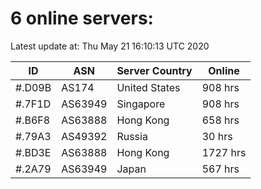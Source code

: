 # 6 online servers:

Latest update at: Thu May 21 16:10:13 UTC 2020

| ID | ASN | Server Country | Online |
| -- | --- | -------------- | ------ |
| #.D09B | AS174 | United States | 908 hrs |
| #.7F1D | AS63949 | Singapore | 908 hrs |
| #.B6F8 | AS63888 | Hong Kong | 658 hrs |
| #.79A3 | AS49392 | Russia | 30 hrs |
| #.BD3E | AS63888 | Hong Kong | 1727 hrs |
| #.2A79 | AS63949 | Japan | 567 hrs |

